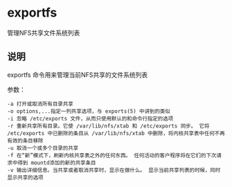 exportfs
===

管理NFS共享文件系统列表

## 说明

exportfs 命令用来管理当前NFS共享的文件系统列表

参数：

```
-a 打开或取消所有目录共享
-o options,...指定一列共享选项，与 exports(5) 中讲到的类似
-i 忽略 /etc/exports 文件，从而只使用默认的和命令行指定的选项
-r 重新共享所有目录。它使 /var/lib/nfs/xtab 和 /etc/exports 同步。 它将 /etc/exports 中已删除的条目从 /var/lib/nfs/xtab 中删除，将内核共享表中任何不再有效的条目移除
-u 取消一个或多个目录的共享
-f 在“新”模式下，刷新内核共享表之外的任何东西。 任何活动的客户程序将在它们的下次请求中得到 mountd添加的新的共享条目
-v 输出详细信息。当共享或者取消共享时，显示在做什么。 显示当前共享列表的时候，同时显示共享的选项
```


